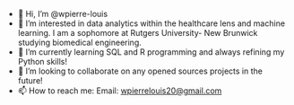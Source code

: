 - 👋 Hi, I’m @wpierre-louis
- 👀 I’m interested in data analytics within the healthcare lens and machine learning. I am a sophomore at Rutgers University- New Brunwick studying biomedical engineering.
- 🌱 I’m currently learning SQL and R programming and always refining my Python skills!
- 💞️ I’m looking to collaborate on any opened sources projects in the future!
- 📫 How to reach me:
  Email: wpierrelouis20@gmail.com

<!---
wpierre-louis/wpierre-louis is a ✨ special ✨ repository because its `README.md` (this file) appears on your GitHub profile.
You can click the Preview link to take a look at your changes.
--->
